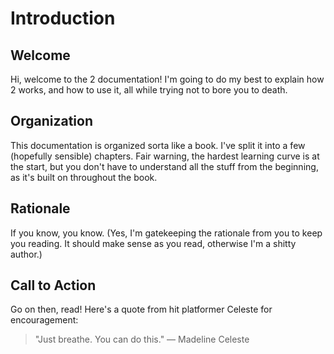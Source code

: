 # Introduction

## Welcome
Hi, welcome to the 2 documentation! I'm going to do my best to explain how 2
works, and how to use it, all while trying not to bore you to death.

## Organization
This documentation is organized sorta like a book. I've split it into a few
(hopefully sensible) chapters. Fair warning, the hardest learning curve is at
the start, but you don't have to understand all the stuff from the beginning,
as it's built on throughout the book.

## Rationale
If you know, you know. (Yes, I'm gatekeeping the rationale from you to keep you
reading. It should make sense as you read, otherwise I'm a shitty author.)

## Call to Action
Go on then, read! Here's a quote from hit platformer Celeste for encouragement:

> "Just breathe. You can do this." — Madeline Celeste
